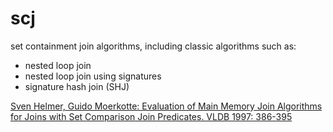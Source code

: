scj
===

set containment join algorithms, including classic algorithms such as:
  *  nested loop join
  *  nested loop join using signatures
  *  signature hash join (SHJ)

[Sven Helmer, Guido Moerkotte: Evaluation of Main Memory Join Algorithms for Joins with Set Comparison Join Predicates. VLDB 1997: 386-395](http://www.vldb.org/conf/1997/P386.PDF)